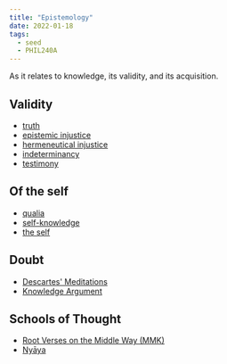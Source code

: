 ```yaml
---
title: "Epistemology"
date: 2022-01-18
tags:
  - seed
  - PHIL240A
---
```

As it relates to knowledge, its validity, and its acquisition.

## Validity

- [truth](thoughts/truth.md)
- [epistemic injustice](thoughts/epistemic%20injustice.md)
- [hermeneutical injustice](thoughts/hermeneutical%20injustice.md)
- [indeterminancy](thoughts/indeterminant.md)
- [testimony](thoughts/testimony.md)

## Of the self

- [qualia](thoughts/qualia.md)
- [self-knowledge](thoughts/self-knowledge.md)
- [the self](thoughts/the%20Self.md)

## Doubt

- [Descartes' Meditations](thoughts/Descartes'%20Meditations.md)
- [Knowledge Argument](thoughts/Knowledge%20Argument.md)

## Schools of Thought

- [Root Verses on the Middle Way (MMK)](<thoughts/Root%20Verses%20on%20the%20Middle%20Way%20(MMK).md>)
- [Nyāya](thoughts/Nyāya.md)
